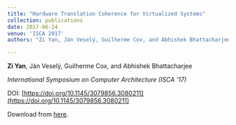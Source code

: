```yaml
---
title: "Hardware Translation Coherence for Virtualized Systems"
collection: publications
date: 2017-06-24
venue: 'ISCA 2017'
authors: "Zi Yan, Ján Veselý, Guilherme Cox, and Abhishek Bhattacharjee"

---
```


**Zi Yan**, Ján Veselý, Guilherme Cox, and Abhishek Bhattacharjee

*International Symposium on Computer Architecture (ISCA '17)*

DOI: [https://doi.org/10.1145/3079856.3080211](https://doi.org/10.1145/3079856.3080211)

Download from [here](http://dl.acm.org/authorize?N30459).